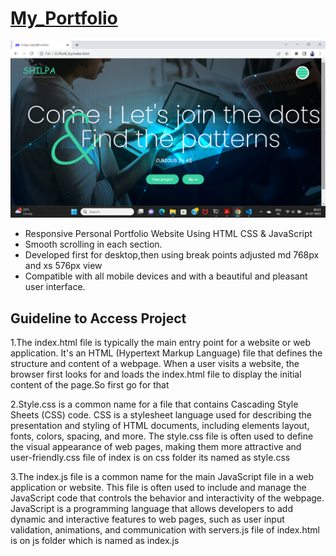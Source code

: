 # [My_Portfolio](https://shilpaajitheks.github.io/My_Portfolio/)
![preview img](/image/portfolio.png)


- Responsive Personal Portfolio Website Using HTML CSS & JavaScript
- Smooth scrolling in each section.
- Developed first for desktop,then using break points adjusted md 768px and xs 576px view
- Compatible with all mobile devices and with a beautiful and pleasant user interface.

<h2>Guideline to Access Project</h2>

1.The index.html file is typically the main entry point for a website or web application. It's an HTML (Hypertext Markup Language) file that defines the structure and content  of a webpage. When a user visits a website, the browser first looks for and loads the index.html file to display the initial content of the page.So first go for that

2.Style.css is a common name for a file that contains Cascading Style Sheets (CSS) code. CSS is a stylesheet language used for describing the presentation and styling of HTML documents, including elements layout, fonts, colors, spacing, and more. The style.css file is often used to define the visual appearance of web pages, making them more attractive and user-friendly.css file of index is on css folder its named as style.css

3.The index.js file is a common name for the main JavaScript file in a web application or website. This file is often used to include and manage the JavaScript code that controls the behavior and interactivity of the webpage. JavaScript is a programming language that allows developers to add dynamic and interactive features to web pages, such as user input validation, animations, and communication with servers.js file of index.html is on js folder which is named as index.js
